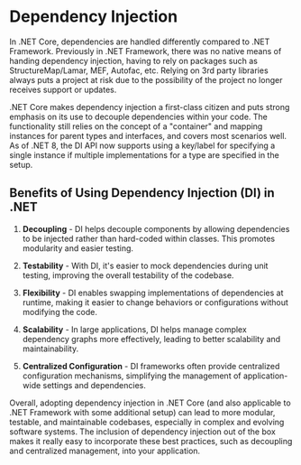 # Dependency Injection

In .NET Core, dependencies are handled differently compared to .NET Framework. Previously in .NET Framework, there was no native means of handing dependency injection, having to rely on packages such as StructureMap/Lamar, MEF, Autofac, etc. Relying on 3rd party libraries always puts a project at risk due to the possibility of the project no longer receives support or updates. 

.NET Core makes dependency injection a first-class citizen and puts strong emphasis on its use to decouple dependencies within your code. The functionality still relies on the concept of a "container" and mapping instances for parent types and interfaces, and covers most scenarios well. As of .NET 8, the DI API now supports using a key/label for specifying a single instance if multiple implementations for a type are specified in the setup.

## Benefits of Using Dependency Injection (DI) in .NET

1. **Decoupling** - DI helps decouple components by allowing dependencies to be injected rather than hard-coded within classes. This promotes modularity and easier testing.

2. **Testability** - With DI, it's easier to mock dependencies during unit testing, improving the overall testability of the codebase.

3. **Flexibility** - DI enables swapping implementations of dependencies at runtime, making it easier to change behaviors or configurations without modifying the code.

4. **Scalability** - In large applications, DI helps manage complex dependency graphs more effectively, leading to better scalability and maintainability.

5. **Centralized Configuration** - DI frameworks often provide centralized configuration mechanisms, simplifying the management of application-wide settings and dependencies.

Overall, adopting dependency injection in .NET Core (and also applicable to .NET Framework with some additional setup) can lead to more modular, testable, and maintainable codebases, especially in complex and evolving software systems. The inclusion of dependency injection out of the box makes it really easy to incorporate these best practices, such as decoupling and centralized management, into your application.